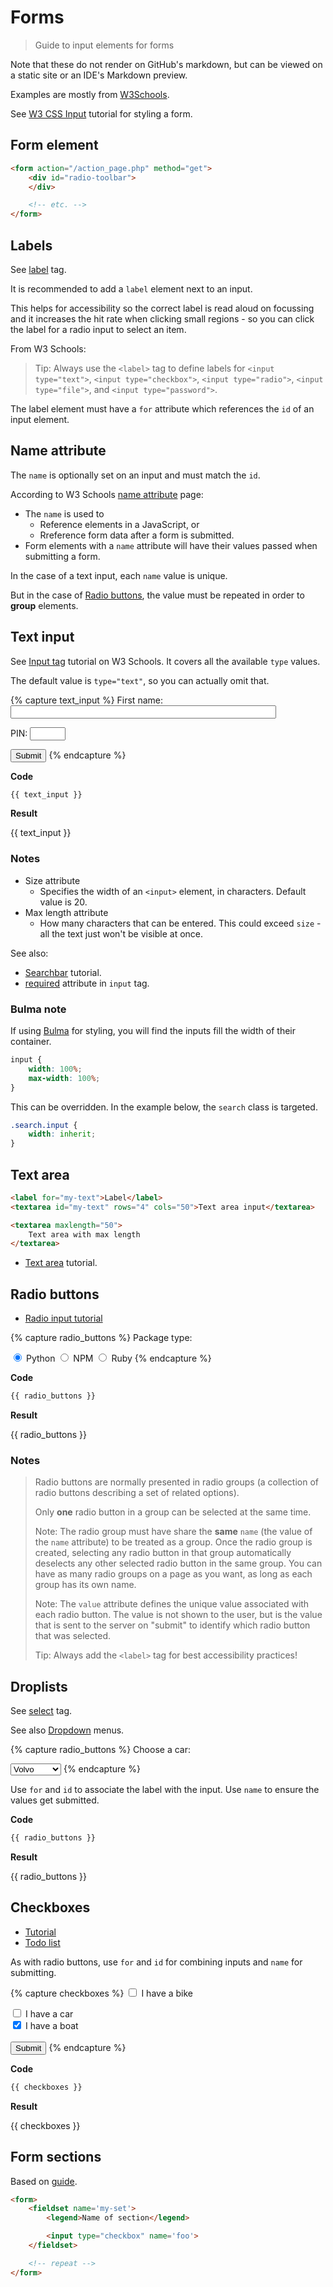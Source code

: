 # Forms
> Guide to input elements for forms

Note that these do not render on GitHub's markdown, but can be viewed on a static site or an IDE's Markdown preview.

Examples are mostly from [W3Schools](https://www.w3schools.com).

See [W3 CSS Input](https://www.w3schools.com/w3css/w3css_input.asp) tutorial for styling a form.


## Form element

```html
<form action="/action_page.php" method="get">
    <div id="radio-toolbar">
    </div>

    <!-- etc. -->
</form>
```


## Labels

See [label](https://www.w3schools.com/tags/tag_label.asp) tag.

It is recommended to add a `label` element next to an input.

This helps for accessibility so the correct label is read aloud on focussing and it increases the hit rate when clicking small regions - so you can click the label for a radio input to select an item.

From W3 Schools:

> Tip: Always use the `<label>` tag to define labels for `<input type="text">`, `<input type="checkbox">`, `<input type="radio">`, `<input type="file">`, and `<input type="password">`.

The label element must have a `for` attribute which references the `id` of an input element.


## Name attribute

The `name` is optionally set on an input and must match the `id`.

According to W3 Schools [name attribute](https://www.w3schools.com/tags/att_input_name.asp) page:

- The `name` is used to
    - Reference elements in a JavaScript, or
    - Rreference form data after a form is submitted. 
- Form elements with a `name` attribute will have their values passed when submitting a form.

In the case of a text input, each `name` value is unique.

But in the case of [Radio buttons](#radios-buttons), the value must be repeated in order to **group** elements.


## Text input

See [Input tag](https://www.w3schools.com/tags/tag_input.asp) tutorial on W3 Schools. It covers all the available `type` values.

The default value is `type="text"`, so you can actually omit that.

{% capture text_input %}
<label for="fname">First name:</label>
<input type="text" id="fname" name="fname" size="50"><br>

<label for="pin">PIN:</label>
<input type="text" id="pin" name="pin" maxlength="4" size="4"><br>

<input type="submit" value="Submit">
{% endcapture %}

**Code**

```html
{{ text_input }}
```

**Result**

{{ text_input }}

### Notes

- Size attribute 
    - Specifies the width of an `<input>` element, in characters. Default value is 20.
- Max length attribute 
    - How many characters that can be entered. This could exceed `size` - all the text just won't be visible at once.

See also:

- [Searchbar](https://www.w3schools.com/howto/howto_css_searchbar.asp) tutorial.
- [required](https://www.w3schools.com/tags/att_input_required.asp) attribute in `input` tag.

### Bulma note

If using [Bulma](https://bulma.io) for styling, you will find the inputs fill the width of their container.

```css
input {
    width: 100%;
    max-width: 100%;
}
```

This can be overridden. In the example below, the `search` class is targeted.

```css
.search.input {
    width: inherit;
}
```


## Text area

```html
<label for="my-text">Label</label>
<textarea id="my-text" rows="4" cols="50">Text area input</textarea>

<textarea maxlength="50">
    Text area with max length
</textarea>
```

- [Text area](https://www.w3schools.com/tags/tag_textarea.asp) tutorial.


## Radio buttons

- [Radio input tutorial](https://www.w3schools.com/tags/att_input_type_radio.asp)

{% capture radio_buttons %}
Package type:

<input type="radio" id="py" name="package-type" value="python" checked>
<label for="py">Python</label>

<input type="radio" id="npm" name="package-type" value="npm">
<label for="npm">NPM</label>

<input type="radio" id="ruby" name="package-type" value="ruby">
<label for="ruby">Ruby</label>
{% endcapture %}

**Code**

```html
{{ radio_buttons }}
```

**Result**

{{ radio_buttons }}

### Notes

> Radio buttons are normally presented in radio groups (a collection of radio buttons describing a set of related options).
>
> Only **one** radio button in a group can be selected at the same time.
>
> Note: The radio group must have share the **same** `name` (the value of the `name` attribute) to be treated as a group. Once the radio group is created, selecting any radio button in that group automatically deselects any other selected radio button in the same group. You can have as many radio groups on a page as you want, as long as each group has its own name.
>
> Note: The `value` attribute defines the unique value associated with each radio button. The value is not shown to the user, but is the value that is sent to the server on "submit" to identify which radio button that was selected.
>
> Tip: Always add the `<label>` tag for best accessibility practices!


## Droplists

See [select](https://www.w3schools.com/tags/tag_select.asp) tag.

See also [Dropdown](https://www.w3schools.com/w3css/w3css_dropdowns.asp) menus.

{% capture radio_buttons %}
<label for="cars">Choose a car:</label>

<select name="cars" id="cars">
    <option value="volvo">Volvo</option>
    <option value="saab">Saab</option>
    <option value="mercedes">Mercedes</option>
    <option value="audi">Audi</option>
</select> 
{% endcapture %}

Use `for` and `id` to associate the label with the input. Use `name` to ensure the values get submitted.

**Code**

```html
{{ radio_buttons }}
```

**Result**

{{ radio_buttons }}


## Checkboxes

- [Tutorial](https://www.w3schools.com/tags/att_input_type_checkbox.asp)
- [Todo list](https://www.w3schools.com/howto/howto_js_todolist.asp)

As with radio buttons, use `for` and `id` for combining inputs and `name` for submitting.

{% capture checkboxes %}
<input type="checkbox" id="vehicle1" name="vehicle1" value="Bike">
<label for="vehicle1">I have a bike</label><br>

<input type="checkbox" id="vehicle2" name="vehicle2" value="Car">
<label for="vehicle2">I have a car</label><br>

<input type="checkbox" id="vehicle2" name="vehicle3" value="Boat" checked>
<label for="vehicle3">I have a boat</label><br><br>

<input type="submit" value="Submit">
{% endcapture %}

**Code**

```html
{{ checkboxes }}
```

**Result**

{{ checkboxes }}


## Form sections

Based on [guide](https://html.com/forms/).

```html
<form>
    <fieldset name='my-set'>
        <legend>Name of section</legend>

        <input type="checkbox" name='foo'>
    </fieldset>

    <!-- repeat -->
</form>
```
